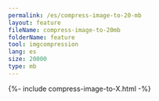 ```yaml
---
permalink: /es/compress-image-to-20-mb
layout: feature
fileName: compress-image-to-20mb
folderName: feature
tool: imgcompression
lang: es
size: 20000
type: mb
---
```


{%- include compress-image-to-X.html -%}
